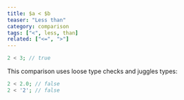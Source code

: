 ```yaml
---
title: $a < $b
teaser: "Less than"
category: comparison
tags: ["<", less, than]
related: ["<=", ">"]
---
```


```php
2 < 3; // true
```

This comparison uses loose type checks and juggles types:

```php
2 < 2.0; // false
2 < '2'; // false
```
